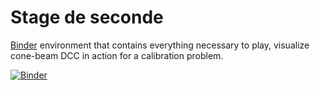 # Stage de seconde

[Binder](https://mybinder.readthedocs.io/en/latest/index.html) environment that contains everything necessary to play, visualize cone-beam DCC in action for a calibration problem.

[![Binder](https://mybinder.org/badge_logo.svg)](https://mybinder.org/v2/gh/lesaintjerome/spie2026/main)
